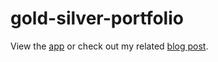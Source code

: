# gold-silver-portfolio

View the [app]( https://gacolitti.shinyapps.io/gold-silver-portfolio/) or check out my related [blog post](https://www.giovannicolitti.com/2019/11/16/track-your-portfolio-in-r-with-flexdashboard/).
